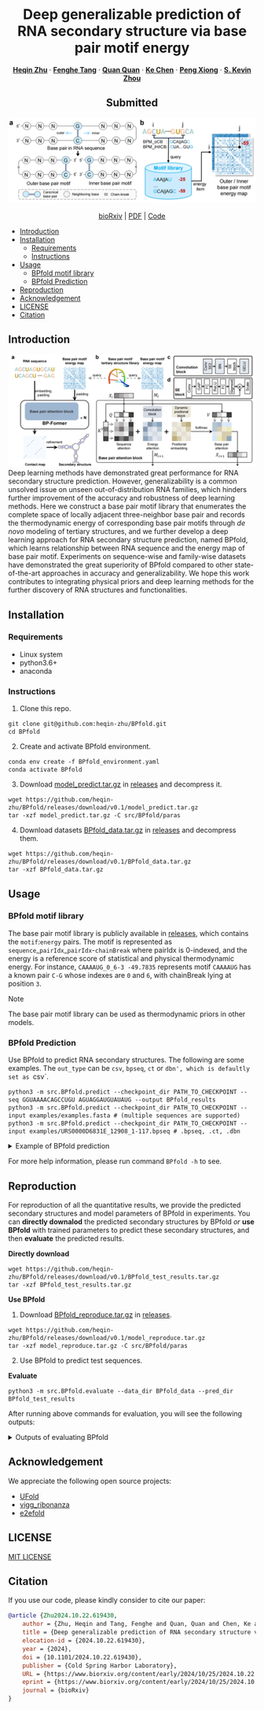 <p align="center">

  <h1 align="center">Deep generalizable prediction of RNA secondary structure via base pair motif energy</h1>
  <p align="center">
    <a href="https://heqin-zhu.github.io/"><strong>Heqin Zhu</strong></a>
    ·
    <a href="https://fenghetan9.github.io/"><strong>Fenghe Tang</strong></a>
    ·
    <a href="https://scholar.google.com/citations?user=mlTXS0YAAAAJ"><strong>Quan Quan</strong></a>
    ·
    <a href="https://bme.ustc.edu.cn/2023/0918/c28132a612449/page.htm"><strong>Ke Chen</strong></a>
    ·
    <a href="https://bme.ustc.edu.cn/2023/0322/c28131a596069/page.htm"><strong>Peng Xiong</strong></a>
    ·
    <a href="https://scholar.google.com/citations?user=8eNm2GMAAAAJ"><strong>S. Kevin Zhou</strong></a>
  </p>
  <h2 align="center">Submitted</h2>
  <div align="center">
    <img src="base_pair_motif.png", width="800">
  </div>
  <p align="center">
    <a href="https://doi.org/10.1101/2024.10.22.619430">bioRxiv</a> | 
    <a href="https://www.biorxiv.org/content/10.1101/2024.10.22.619430.full.pdf">PDF</a> |
    <a href="https://github.com/heqin-zhu/BPfold">Code</a>
  </p>
</p>



<!-- vim-markdown-toc GFM -->

* [Introduction](#introduction)
* [Installation](#installation)
    * [Requirements](#requirements)
    * [Instructions](#instructions)
* [Usage](#usage)
    * [BPfold motif library](#bpfold-motif-library)
    * [BPfold Prediction](#bpfold-prediction)
* [Reproduction](#reproduction)
* [Acknowledgement](#acknowledgement)
* [LICENSE](#license)
* [Citation](#citation)

<!-- vim-markdown-toc -->

## Introduction
![overview](overview.png)
Deep learning methods have demonstrated great performance for RNA secondary structure prediction. However, generalizability is a common unsolved issue on unseen out-of-distribution RNA families, which hinders further improvement of the accuracy and robustness of deep learning methods. Here we construct a base pair motif library that enumerates the complete space of locally adjacent three-neighbor base pair and records the thermodynamic energy of corresponding base pair motifs through _de novo_ modeling of tertiary structures, and we further develop a deep learning approach for RNA secondary structure prediction, named BPfold, which learns relationship between RNA sequence and the energy map of base pair motif. Experiments on sequence-wise and family-wise datasets have demonstrated the great superiority of BPfold compared to other state-of-the-art approaches in accuracy and generalizability. We hope this work contributes to integrating physical priors and deep learning methods for the further discovery of RNA structures and functionalities.


## Installation
### Requirements
- Linux system
- python3.6+
- anaconda

### Instructions
1. Clone this repo.
```shell
git clone git@github.com:heqin-zhu/BPfold.git
cd BPfold
```
2. Create and activate BPfold environment.
```shell
conda env create -f BPfold_environment.yaml
conda activate BPfold
```
3. Download [model_predict.tar.gz](https://github.com/heqin-zhu/BPfold/releases/download/v0.1/model_predict.tar.gz) in [releases](https://github.com/heqin-zhu/BPfold/releases) and decompress it.
```shell
wget https://github.com/heqin-zhu/BPfold/releases/download/v0.1/model_predict.tar.gz
tar -xzf model_predict.tar.gz -C src/BPfold/paras
```
4. Download datasets [BPfold_data.tar.gz](https://github.com/heqin-zhu/BPfold/releases/download/v0.1/BPfold_data.tar.gz) in [releases](https://github.com/heqin-zhu/BPfold/releases) and decompress them.
```shell
wget https://github.com/heqin-zhu/BPfold/releases/download/v0.1/BPfold_data.tar.gz
tar -xzf BPfold_data.tar.gz 
```

## Usage
### BPfold motif library
The base pair motif library is publicly available in [releases](https://github.com/heqin-zhu/BPfold/releases), which contains the `motif`:`energy` pairs. The motif is represented as `sequence`\_`pairIdx`\_`pairIdx`\-`chainBreak` where pairIdx is 0-indexed, and the energy is a reference score of statistical and physical thermodynamic energy.
For instance, `CAAAAUG_0_6-3 -49.7835` represents motif `CAAAAUG` has a known pair `C-G` whose indexes are `0` and `6`, with chainBreak lying at position `3`.

>[!NOTE]
>The base pair motif library can be used as thermodynamic priors in other models.

### BPfold Prediction
Use BPfold to predict RNA secondary structures. The following are some examples. The `out_type` can be `csv`, `bpseq`, `ct` or `dbn', which is defaultly set as `csv`.
```shell
python3 -m src.BPfold.predict --checkpoint_dir PATH_TO_CHECKPOINT --seq GGUAAAACAGCCUGU AGUAGGAUGUAUAUG --output BPfold_results
python3 -m src.BPfold.predict --checkpoint_dir PATH_TO_CHECKPOINT --input examples/examples.fasta # (multiple sequences are supported)
python3 -m src.BPfold.predict --checkpoint_dir PATH_TO_CHECKPOINT --input examples/URS0000D6831E_12908_1-117.bpseq # .bpseq, .ct, .dbn
```

<details>

<summary>Example of BPfold prediction</summary>

Here are the outputs after running `BPfold --input examples/examples.fasta --out_type bpseq`:
```txt
>> Welcome to use "BPfold" for predicting RNA secondary structure!
Loading paras/model_predict/BPfold_1-6.pth
Loading paras/model_predict/BPfold_2-6.pth
Loading paras/model_predict/BPfold_3-6.pth
Loading paras/model_predict/BPfold_4-6.pth
Loading paras/model_predict/BPfold_5-6.pth
Loading paras/model_predict/BPfold_6-6.pth
[    1] saved in "BPfold_results/SS/5s_Shigella-flexneri-3.bpseq", CI=0.980
CUGGCGGCAGUUGCGCGGUGGUCCCACCUGACCCCAUGCCGAACUCAGAAGUGAAACGCCGUAGCGCCGAUGGUAGUGUGGGGUCUCCCCAUGCGAGAGUAGGGAACUGCCAG
(((((((.....((((((((.....((((((.............))))..))....)))))).)).((.((....((((((((...))))))))....)).))...)))))))
[    2] saved in "BPfold_results/SS/URS0000D6831E_12908_1-117.bpseq", CI=0.931
UUAUCUCAUCAUGAGCGGUUUCUCUCACAAACCCGCCAACCGAGCCUAAAAGCCACGGUGGUCAGUUCCGCUAAAAGGAAUGAUGUGCCUUUUAUUAGGAAAAAGUGGAACCGCCUG
......((((((..(.(((((.......))))))(((.((((.((......))..))))))).................))))))..(((......)))..................
Finished!
```

</details>

For more help information, please run command `BPfold -h` to see.

## Reproduction
For reproduction of all the quantitative results, we provide the predicted secondary structures and model parameters of BPfold in experiments. You can **directly downalod** the predicted secondary structures by BPfold *or* **use BPfold** with trained parameters to predict these secondary structures, and then **evaluate** the predicted results.

**Directly download**
```shell
wget https://github.com/heqin-zhu/BPfold/releases/download/v0.1/BPfold_test_results.tar.gz
tar -xzf BPfold_test_results.tar.gz
```
**Use BPfold**
1. Download [BPfold_reproduce.tar.gz](https://github.com/heqin-zhu/BPfold/releases/download/v0.1/BPfold_reproduce.pth) in [releases](https://github.com/heqin-zhu/BPfold/releases).
```shell
wget https://github.com/heqin-zhu/BPfold/releases/download/v0.1/model_reproduce.tar.gz
tar -xzf model_reproduce.tar.gz -C src/BPfold/paras
```
2. Use BPfold to predict test sequences.

**Evaluate**
```shell
python3 -m src.BPfold.evaluate --data_dir BPfold_data --pred_dir BPfold_test_results
```

After running above commands for evaluation, you will see the following outputs:

<details>

<summary>Outputs of evaluating BPfold</summary>

```txt
Time used: 29s
[Summary] eval_BPfold_test_results.yaml
 Pred/Total num: [('PDB_test', 116, 116), ('Rfam12.3-14.10', 10791, 10791), ('archiveII', 3966, 3966), ('bpRNA', 1305, 1305), ('bpRNAnew', 5401, 5401)]
-------------------------len>600-------------------------
dataset         & num   & INF   & F1    & P     & R    \\
Rfam12.3-14.10  & 64    & 0.395 & 0.387 & 0.471 & 0.333\\
archiveII       & 55    & 0.352 & 0.311 & 0.580 & 0.242\\
------------------------len<=600-------------------------
dataset         & num   & INF   & F1    & P     & R    \\
PDB_test        & 116   & 0.817 & 0.814 & 0.840 & 0.801\\
Rfam12.3-14.10  & 10727 & 0.696 & 0.690 & 0.662 & 0.743\\
archiveII       & 3911  & 0.829 & 0.827 & 0.821 & 0.843\\
bpRNA           & 1305  & 0.670 & 0.658 & 0.599 & 0.770\\
bpRNAnew        & 5401  & 0.655 & 0.647 & 0.604 & 0.723\\
---------------------------all---------------------------
dataset         & num   & INF   & F1    & P     & R    \\
PDB_test        & 116   & 0.817 & 0.814 & 0.840 & 0.801\\
Rfam12.3-14.10  & 10791 & 0.694 & 0.689 & 0.660 & 0.741\\
archiveII       & 3966  & 0.823 & 0.820 & 0.818 & 0.834\\
bpRNA           & 1305  & 0.670 & 0.658 & 0.599 & 0.770\\
bpRNAnew        & 5401  & 0.655 & 0.647 & 0.604 & 0.723\\
```

</details>

## Acknowledgement
We appreciate the following open source projects:
- [UFold](https://github.com/uci-cbcl/UFold)
- [vigg_ribonanza](https://github.com/autosome-ru/vigg_ribonanza/)
- [e2efold](https://github.com/ml4bio/e2efold)

## LICENSE
[MIT LICENSE](LICENSE)

## Citation
If you use our code, please kindly consider to cite our paper:
```bibtex
@article {Zhu2024.10.22.619430,
    author = {Zhu, Heqin and Tang, Fenghe and Quan, Quan and Chen, Ke and Xiong, Peng and Zhou, S. Kevin},
    title = {Deep generalizable prediction of RNA secondary structure via base pair motif energy},
    elocation-id = {2024.10.22.619430},
    year = {2024},
    doi = {10.1101/2024.10.22.619430},
    publisher = {Cold Spring Harbor Laboratory},
    URL = {https://www.biorxiv.org/content/early/2024/10/25/2024.10.22.619430},
    eprint = {https://www.biorxiv.org/content/early/2024/10/25/2024.10.22.619430.full.pdf},
    journal = {bioRxiv}
}
```
